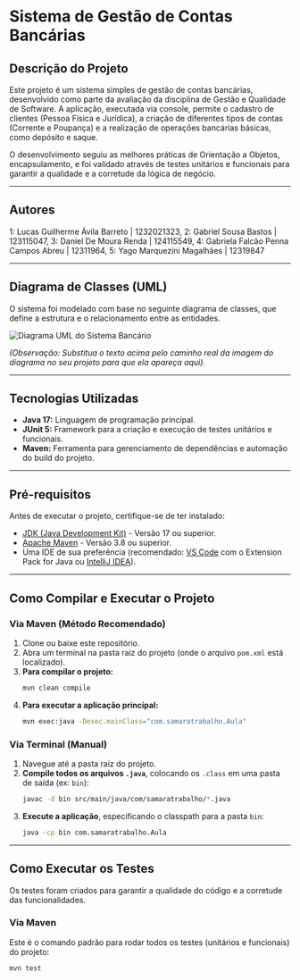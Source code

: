 
# Sistema de Gestão de Contas Bancárias

## Descrição do Projeto

Este projeto é um sistema simples de gestão de contas bancárias, desenvolvido como parte da avaliação da disciplina de Gestão e Qualidade de Software. A aplicação, executada via console, permite o cadastro de clientes (Pessoa Física e Jurídica), a criação de diferentes tipos de contas (Corrente e Poupança) e a realização de operações bancárias básicas, como depósito e saque.

O desenvolvimento seguiu as melhores práticas de Orientação a Objetos, encapsulamento, e foi validado através de testes unitários e funcionais para garantir a qualidade e a corretude da lógica de negócio.

---

## Autores

1: Lucas Guilherme Ávila Barreto 	         |	  1232021323,
2: Gabriel Sousa Bastos		         |	  123115047,
3: Daniel De Moura Renda 		         |	  124115549,
4: Gabriela Falcão Penna Campos  Abreu  |   12311964,
5: Yago Marquezini Magalhães 	         |    12319847


---

## Diagrama de Classes (UML)

O sistema foi modelado com base no seguinte diagrama de classes, que define a estrutura e o relacionamento entre as entidades.

![Diagrama UML do Sistema Bancário](caminho/para/sua/imagem_do_diagrama.png)

*(Observação: Substitua o texto acima pelo caminho real da imagem do diagrama no seu projeto para que ela apareça aqui).*

---

## Tecnologias Utilizadas

* **Java 17:** Linguagem de programação principal.
* **JUnit 5:** Framework para a criação e execução de testes unitários e funcionais.
* **Maven:** Ferramenta para gerenciamento de dependências e automação do build do projeto.

---

## Pré-requisitos

Antes de executar o projeto, certifique-se de ter instalado:

* [JDK (Java Development Kit)](https://www.oracle.com/java/technologies/downloads/) - Versão 17 ou superior.
* [Apache Maven](https://maven.apache.org/download.cgi) - Versão 3.8 ou superior.
* Uma IDE de sua preferência (recomendado: [VS Code](https://code.visualstudio.com/) com o Extension Pack for Java ou [IntelliJ IDEA](https://www.jetbrains.com/idea/)).

---

## Como Compilar e Executar o Projeto

### Via Maven (Método Recomendado)

1.  Clone ou baixe este repositório.
2.  Abra um terminal na pasta raiz do projeto (onde o arquivo `pom.xml` está localizado).
3.  **Para compilar o projeto:**
    ```bash
    mvn clean compile
    ```
4.  **Para executar a aplicação principal:**
    ```bash
    mvn exec:java -Dexec.mainClass="com.samaratrabalho.Aula"
    ```

### Via Terminal (Manual)

1.  Navegue até a pasta raiz do projeto.
2.  **Compile todos os arquivos `.java`**, colocando os `.class` em uma pasta de saída (ex: `bin`):
    ```bash
    javac -d bin src/main/java/com/samaratrabalho/*.java
    ```
3.  **Execute a aplicação**, especificando o classpath para a pasta `bin`:
    ```bash
    java -cp bin com.samaratrabalho.Aula
    ```

---

## Como Executar os Testes

Os testes foram criados para garantir a qualidade do código e a corretude das funcionalidades.

### Via Maven

Este é o comando padrão para rodar todos os testes (unitários e funcionais) do projeto:

```bash
mvn test
